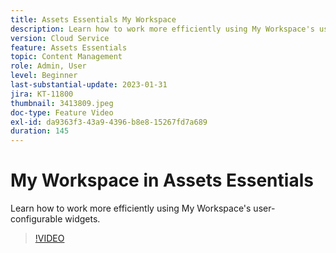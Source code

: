 ```yaml
---
title: Assets Essentials My Workspace
description: Learn how to work more efficiently using My Workspace's user-configurable widgets.
version: Cloud Service
feature: Assets Essentials
topic: Content Management
role: Admin, User
level: Beginner
last-substantial-update: 2023-01-31
jira: KT-11800
thumbnail: 3413809.jpeg
doc-type: Feature Video
exl-id: da9363f3-43a9-4396-b8e8-15267fd7a689
duration: 145
---
```

# My Workspace in Assets Essentials

Learn how to work more efficiently using My Workspace's user-configurable widgets.

>[!VIDEO](https://video.tv.adobe.com/v/3413809?quality=12&learn=on)
